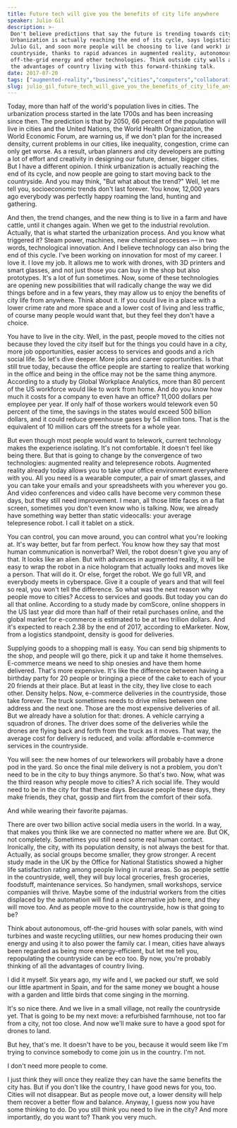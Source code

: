 ```yaml
---
title: Future tech will give you the benefits of city life anywhere
speaker: Julio Gil
description: >-
 Don't believe predictions that say the future is trending towards city living.
 Urbanization is actually reaching the end of its cycle, says logistics expert
 Julio Gil, and soon more people will be choosing to live (and work) in the
 countryside, thanks to rapid advances in augmented reality, autonomous delivery,
 off-the-grid energy and other technologies. Think outside city walls and consider
 the advantages of country living with this forward-thinking talk.
date: 2017-07-20
tags: ["augmented-reality","business","cities","computers","collaboration","drones","future","innovation","population","social-media","society","technology","work"]
slug: julio_gil_future_tech_will_give_you_the_benefits_of_city_life_anywhere
---
```


Today, more than half of the world's population lives in cities. The urbanization process
started in the late 1700s and has been increasing since then. The prediction is that by
2050, 66 percent of the population will live in cities and the United Nations, the World
Health Organization, the World Economic Forum, are warning us, if we don't plan for the
increased density, current problems in our cities, like inequality, congestion, crime can
only get worse. As a result, urban planners and city developers are putting a lot of
effort and creativity in designing our future, denser, bigger cities. But I have a
different opinion. I think urbanization is actually reaching the end of its cycle, and now
people are going to start moving back to the countryside. And you may think, "But what
about the trend?" Well, let me tell you, socioeconomic trends don't last forever. You
know, 12,000 years ago everybody was perfectly happy roaming the land, hunting and
gathering.

And then, the trend changes, and the new thing is to live in a farm and have cattle, until
it changes again. When we get to the industrial revolution. Actually, that is what started
the urbanization process. And you know what triggered it? Steam power, machines, new
chemical processes — in two words, technological innovation. And I believe technology can
also bring the end of this cycle. I've been working on innovation for most of my career. I
love it. I love my job. It allows me to work with drones, with 3D printers and smart
glasses, and not just those you can buy in the shop but also prototypes. It's a lot of fun
sometimes. Now, some of these technologies are opening new possibilities that will
radically change the way we did things before and in a few years, they may allow us to
enjoy the benefits of city life from anywhere. Think about it. If you could live in a
place with a lower crime rate and more space and a lower cost of living and less traffic,
of course many people would want that, but they feel they don't have a
choice.

You have to live in the city. Well, in the past, people moved to the cities not because
they loved the city itself but for the things you could have in a city, more job
opportunities, easier access to services and goods and a rich social life. So let's dive
deeper. More jobs and career opportunities. Is that still true today, because the office
people are starting to realize that working in the office and being in the office may not
be the same thing anymore. According to a study by Global Workplace Analytics, more than
80 percent of the US workforce would like to work from home. And do you know how much it
costs for a company to even have an office? 11,000 dollars per employee per year. If only
half of those workers would telework even 50 percent of the time, the savings in the
states would exceed 500 billion dollars, and it could reduce greenhouse gases by 54
million tons. That is the equivalent of 10 million cars off the streets for a whole
year.

But even though most people would want to telework, current technology makes the
experience isolating. It's not comfortable. It doesn't feel like being there. But that is
going to change by the convergence of two technologies: augmented reality and telepresence
robots. Augmented reality already today allows you to take your office environment
everywhere with you. All you need is a wearable computer, a pair of smart glasses, and you
can take your emails and your spreadsheets with you wherever you go. And video conferences
and video calls have become very common these days, but they still need improvement. I
mean, all those little faces on a flat screen, sometimes you don't even know who is
talking. Now, we already have something way better than static videocalls: your average
telepresence robot. I call it tablet on a stick.

You can control, you can move around, you can control what you're looking at. It's way
better, but far from perfect. You know how they say that most human communication is
nonverbal? Well, the robot doesn't give you any of that. It looks like an alien. But with
advances in augmented reality, it will be easy to wrap the robot in a nice hologram that
actually looks and moves like a person. That will do it. Or else, forget the robot. We go
full VR, and everybody meets in cyberspace. Give it a couple of years and that will feel
so real, you won't tell the difference. So what was the next reason why people move to
cities? Access to services and goods. But today you can do all that online. According to a
study made by comScore, online shoppers in the US last year did more than half of their
retail purchases online, and the global market for e-commerce is estimated to be at two
trillion dollars. And it's expected to reach 2.38 by the end of 2017, according to
eMarketer. Now, from a logistics standpoint, density is good for deliveries.

Supplying goods to a shopping mall is easy. You can send big shipments to the shop, and
people will go there, pick it up and take it home themselves. E-commerce means we need to
ship onesies and have them home delivered. That's more expensive. It's like the difference
between having a birthday party for 20 people or bringing a piece of the cake to each of
your 20 friends at their place. But at least in the city, they live close to each other.
Density helps. Now, e-commerce deliveries in the countryside, those take forever. The
truck sometimes needs to drive miles between one address and the next one. Those are the
most expensive deliveries of all. But we already have a solution for that: drones. A
vehicle carrying a squadron of drones. The driver does some of the deliveries while the
drones are flying back and forth from the truck as it moves. That way, the average cost
for delivery is reduced, and voila: affordable e-commerce services in the
countryside.

You will see: the new homes of our teleworkers will probably have a drone pod in the yard.
So once the final mile delivery is not a problem, you don't need to be in the city to buy
things anymore. So that's two. Now, what was the third reason why people move to cities? A
rich social life. They would need to be in the city for that these days. Because people
these days, they make friends, they chat, gossip and flirt from the comfort of their
sofa.

And while wearing their favorite pajamas.

There are over two billion active social media users in the world. In a way, that makes
you think like we are connected no matter where we are. But OK, not completely. Sometimes
you still need some real human contact. Ironically, the city, with its population density,
is not always the best for that. Actually, as social groups become smaller, they grow
stronger. A recent study made in the UK by the Office for National Statistics showed a
higher life satisfaction rating among people living in rural areas. So as people settle in
the countryside, well, they will buy local groceries, fresh groceries, foodstuff,
maintenance services. So handymen, small workshops, service companies will thrive. Maybe
some of the industrial workers from the cities displaced by the automation will find a
nice alternative job here, and they will move too. And as people move to the countryside,
how is that going to be?

Think about autonomous, off-the-grid houses with solar panels, with wind turbines and
waste recycling utilities, our new homes producing their own energy and using it to also
power the family car. I mean, cities have always been regarded as being more
energy-efficient, but let me tell you, repopulating the countryside can be eco too. By now,
you're probably thinking of all the advantages of country living.

I did it myself. Six years ago, my wife and I, we packed our stuff, we sold our little
apartment in Spain, and for the same money we bought a house with a garden and little
birds that come singing in the morning.

It's so nice there. And we live in a small village, not really the countryside yet. That
is going to be my next move: a refurbished farmhouse, not too far from a city, not too
close. And now we'll make sure to have a good spot for drones to land.

But hey, that's me. It doesn't have to be you, because it would seem like I'm trying to
convince somebody to come join us in the country. I'm not.

I don't need more people to come.

I just think they will once they realize they can have the same benefits the city has. But
if you don't like the country, I have good news for you, too. Cities will not disappear.
But as people move out, a lower density will help them recover a better flow and
balance. Anyway, I guess now you have some thinking to do. Do you still think you need to
live in the city? And more importantly, do you want to? Thank you very much.

<!--
ad_duration=3.33
comment_count=25
event="TED@UPS"
external_start_time=0
has_talk_citation=1
intro_duration=11.82
is_subtitle_required="False"
is_talk_featured="True"
language="en"
language_swap="False"
native_language="en"
number_of_related_talks=6
number_of_speakers=1
number_of_subtitled_videos=20
number_of_tags=13
number_of_talk_download_languages=20
number_of_talk_more_resources=0
number_of_talk_recommendations=5
number_of_talks_take_actions=0
post_ad_duration=0.83
published_timestamp="2017-09-27 14:56:47"
recording_date="2017-07-20"
speaker_description="Logistics expert"
speaker_is_published=1
speaker_name="Julio Gil"
talk_more_resources=[]
talk_name="Future tech will give you the benefits of city life anywhere"
talk_recommendations_blurb="Check out these resources, recommended by Julio Gil"
talks_tags=["augmented-reality","business","cities","computers","collaboration","drones","future","innovation","population","social-media","society","technology","work"]
talks_take_action=[]
url_audio="https://download.ted.com/talks/JulioGil_2017S.mp3?apikey=acme-roadrunner"
url_photo_speaker="https://pe.tedcdn.com/images/ted/398317289207d9d1c016eef7e6dac63d05d20593_254x191.jpg"
url_photo_talk="https://s3.amazonaws.com/talkstar-photos/uploads/87f74b51-447c-4e22-8717-75f633792670/JulioGil_2017S-embed.jpg"
url_webpage="https://www.ted.com/talks/julio_gil_future_tech_will_give_you_the_benefits_of_city_life_anywhere"
video_type_name="TED Institute Talk"
-->